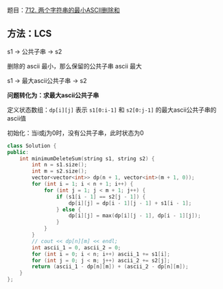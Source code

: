 题目：[712. 两个字符串的最小ASCII删除和](https://leetcode-cn.com/problems/minimum-ascii-delete-sum-for-two-strings/)

## 方法：LCS

s1 -> 公共子串 -> s2

删除的 ascii 最小，那么保留的公共子串 ascii 最大

s1 -> 最大ascii公共子串 -> s2

**问题转化为：求最大ascii公共子串**

定义状态数组：`dp[i][j]` 表示 `s1[0:i-1]` 和 `s2[0:j-1]` 的最大ascii公共子串的ascii值

初始化：当i或j为0时，没有公共子串，此时状态为0


```cpp
class Solution {
public:
    int minimumDeleteSum(string s1, string s2) {
        int n = s1.size();
        int m = s2.size();
        vector<vector<int>> dp(n + 1, vector<int>(m + 1, 0));
        for (int i = 1; i < n + 1; i++) {
            for (int j = 1; j < m + 1; j++) {
                if (s1[i - 1] == s2[j - 1]) {
                    dp[i][j] = dp[i - 1][j - 1] + s1[i - 1];
                } else {
                    dp[i][j] = max(dp[i][j - 1], dp[i - 1][j]);
                }
            }
        }
        // cout << dp[n][m] << endl;
        int ascii_1 = 0, ascii_2 = 0;
        for (int i = 0; i < n; i++) ascii_1 += s1[i];
        for (int j = 0; j < m; j++) ascii_2 += s2[j];
        return (ascii_1 - dp[n][m]) + (ascii_2 - dp[n][m]);
    }
};
```

